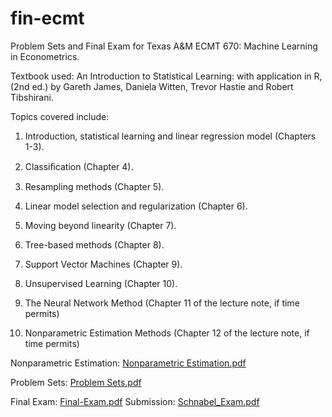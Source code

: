 # fin-ecmt
Problem Sets and Final Exam for Texas A&M ECMT 670: Machine Learning in Econometrics.

Textbook used: An Introduction to Statistical Learning: with application in R, (2nd ed.) by Gareth James, Daniela Witten, Trevor Hastie and Robert Tibshirani.

Topics covered include:
1. Introduction, statistical learning and linear regression model (Chapters 1-3).

2. Classiﬁcation (Chapter 4).

3. Resampling methods (Chapter 5).

4. Linear model selection and regularization (Chapter 6).

5. Moving beyond linearity (Chapter 7).

6. Tree-based methods (Chapter 8).

7. Support Vector Machines (Chapter 9).

8. Unsupervised Learning (Chapter 10).

9. The Neural Network Method (Chapter 11 of the lecture note, if time permits)

10. Nonparametric Estimation Methods (Chapter 12 of the lecture note, if time permits)

Nonparametric Estimation: 
[Nonparametric Estimation.pdf](https://github.com/tobias-schnabel/fin-ecmt/files/10106110/Nonparametric.Estimation.pdf)

Problem Sets:
[Problem Sets.pdf](https://github.com/tobias-schnabel/fin-ecmt/files/10106111/Problem.Sets.pdf)

Final Exam:
[Final-Exam.pdf](https://github.com/tobias-schnabel/fin-ecmt/files/10157390/Final-Exam.pdf)
Submission:
[Schnabel_Exam.pdf](https://github.com/tobias-schnabel/fin-ecmt/files/10162141/Schnabel_Exam.pdf)



